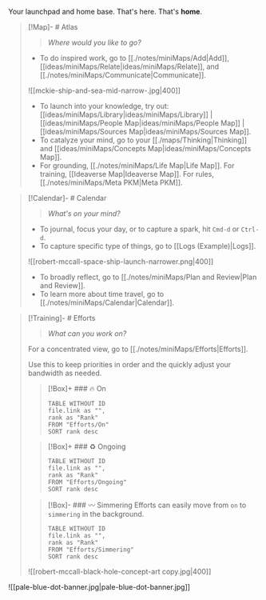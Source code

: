 
Your launchpad and home base. That's here. That's **home**.

> [!Map]- # Atlas
> > *Where would you like to go?*
> 
> - To do inspired work, go to [[./notes/miniMaps/Add|Add]], [[ideas/miniMaps/Relate|ideas/miniMaps/Relate]], and [[./notes/miniMaps/Communicate|Communicate]].
>   
> ![[mckie-ship-and-sea-mid-narrow-.jpg|400]]
> - To launch into your knowledge, try out: [[ideas/miniMaps/Library|ideas/miniMaps/Library]] | [[ideas/miniMaps/People Map|ideas/miniMaps/People Map]] | [[ideas/miniMaps/Sources Map|ideas/miniMaps/Sources Map]].
> - To catalyze your mind, go to your [[./maps/Thinking|Thinking]] and [[ideas/miniMaps/Concepts Map|ideas/miniMaps/Concepts Map]]. 
> - For grounding, [[./notes/miniMaps/Life Map|Life Map]]. For training, [[Ideaverse Map|Ideaverse Map]]. For rules, [[./notes/miniMaps/Meta PKM|Meta PKM]].

> [!Calendar]- # Calendar
> > *What's on your mind?* 
> 
> - To journal, focus your day, or to capture a spark, hit `Cmd-d` or `Ctrl-d`.
> - To capture specific type of things, go to [[Logs (Example)|Logs]].
>   
> ![[robert-mccall-space-ship-launch-narrower.png|400]]
> - To broadly reflect, go to [[./notes/miniMaps/Plan and Review|Plan and Review]].
> - To learn more about time travel, go to [[./notes/miniMaps/Calendar|Calendar]].

> [!Training]- # Efforts
> > *What can you work on?* 
> 
> For a concentrated view, go to [[./notes/miniMaps/Efforts|Efforts]].
> 
> Use this to keep priorities in order and the quickly adjust your bandwidth as needed. 
> 
> > [!Box]+ ### 🔥 On
> > ``` dataview
> > TABLE WITHOUT ID
>  > file.link as "",
>  > rank as "Rank"
> > FROM "Efforts/On"
> > SORT rank desc
> > ```
> 
> > [!Box]+ ### ♻️ Ongoing
> > ``` dataview
> > TABLE WITHOUT ID
> > file.link as "",
> > rank as "Rank"
> > FROM "Efforts/Ongoing"
> > SORT rank desc
> > ```
> 
> > [!Box]- ### 〰️ Simmering
> > Efforts can easily move from `on` to `simmering` in the background.
> > 
> > ``` dataview
> > TABLE WITHOUT ID
> > file.link as "",
> > rank as "Rank"
> > FROM "Efforts/Simmering"
> > SORT rank desc
> > ```
> 
> ![[robert-mccall-black-hole-concept-art copy.jpg|400]]

![[pale-blue-dot-banner.jpg|pale-blue-dot-banner.jpg]]




